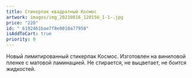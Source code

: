 ```yaml
---
title: Стикерпак квадратный Космос
artwork: images/img_20210816_120156_1-1-.jpg
price: "220"
id: " 6192461bae7f8e0010a77958"
isAddToCart: true
priority: 0
---
```

Новый лимитированный стикерпак Космос. Изготовлен на виниловой пленке с матовой ламинацией. Не стирается, не выцветает, не боится жидкостей.